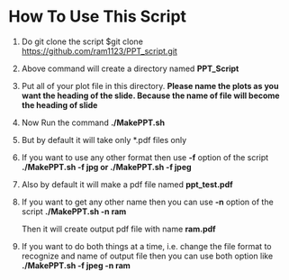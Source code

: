 # How To Use This Script
1. Do git clone the script
	$git clone https://github.com/ram1123/PPT_script.git

2. Above command will create a directory named **PPT_Script**

3. Put all of your plot file in this directory. **Please name the plots as you want the heading of the slide. Because the name of file will become the heading of slide**

4. Now Run the command
	**./MakePPT.sh**

5. But by default it will take only \*.pdf files only

6. If you want to use any other format then use **-f** option of the script
	**./MakePPT.sh -f jpg
	or
	./MakePPT.sh -f jpeg**

7. Also by default it will make a pdf file named **ppt_test.pdf**
8. If you want to get any other name then you can use **-n** option of the script
	**./MakePPT.sh -n ram**
	
   Then it will create output pdf file with name **ram.pdf**

9. If you want to do both things at a time, i.e. change the file format to recognize and name of output file then you can use both option like
	**./MakePPT.sh -f jpeg -n ram**

